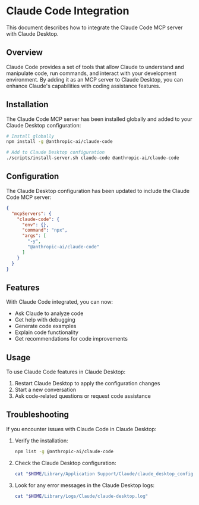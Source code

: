# Claude Code Integration

This document describes how to integrate the Claude Code MCP server with Claude Desktop.

## Overview

Claude Code provides a set of tools that allow Claude to understand and manipulate code, run commands, and interact with your development environment. By adding it as an MCP server to Claude Desktop, you can enhance Claude's capabilities with coding assistance features.

## Installation

The Claude Code MCP server has been installed globally and added to your Claude Desktop configuration:

```bash
# Install globally
npm install -g @anthropic-ai/claude-code

# Add to Claude Desktop configuration
./scripts/install-server.sh claude-code @anthropic-ai/claude-code
```

## Configuration

The Claude Desktop configuration has been updated to include the Claude Code MCP server:

```json
{
  "mcpServers": {
    "claude-code": {
      "env": {},
      "command": "npx",
      "args": [
        "-y",
        "@anthropic-ai/claude-code"
      ]
    }
  }
}
```

## Features

With Claude Code integrated, you can now:

- Ask Claude to analyze code
- Get help with debugging
- Generate code examples
- Explain code functionality
- Get recommendations for code improvements

## Usage

To use Claude Code features in Claude Desktop:

1. Restart Claude Desktop to apply the configuration changes
2. Start a new conversation
3. Ask code-related questions or request code assistance

## Troubleshooting

If you encounter issues with Claude Code in Claude Desktop:

1. Verify the installation:
   ```bash
   npm list -g @anthropic-ai/claude-code
   ```

2. Check the Claude Desktop configuration:
   ```bash
   cat "$HOME/Library/Application Support/Claude/claude_desktop_config.json"
   ```

3. Look for any error messages in the Claude Desktop logs:
   ```bash
   cat "$HOME/Library/Logs/Claude/claude-desktop.log"
   ```